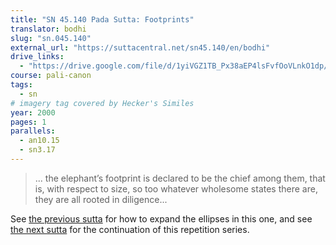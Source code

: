 ```yaml
---
title: "SN 45.140 Pada Sutta: Footprints"
translator: bodhi
slug: "sn.045.140"
external_url: "https://suttacentral.net/sn45.140/en/bodhi"
drive_links:
  - "https://drive.google.com/file/d/1yiVGZ1TB_Px38aEP4lsFvfOoVLnkO1dp/view?usp=drivesdk"
course: pali-canon
tags:
  - sn
# imagery tag covered by Hecker's Similes
year: 2000
pages: 1
parallels:
  - an10.15
  - sn3.17
---
```


> ... the elephant’s footprint is declared to be the chief among them, that is, with respect to size, so too whatever wholesome states there are, they are all rooted in diligence...

See [the previous sutta](/content/canon/sn45.139) for how to expand the ellipses in this one,
and see [the next sutta](/content/canon/sn45.141-145) for the continuation of this repetition series.
